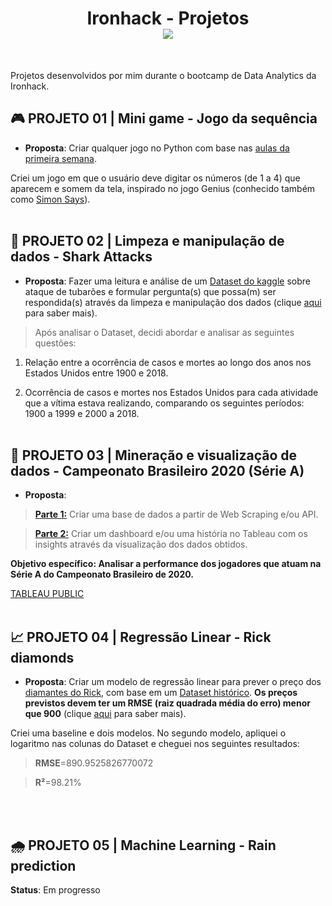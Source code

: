 <h1 align="center"> Ironhack - Projetos <br>
  <img src="https://camo.githubusercontent.com/52d2ff8778b60261533a7dba8dd989c6893a519b/68747470733a2f2f692e696d6775722e636f6d2f315167724e4e772e706e67">
</h1>
<br>

Projetos desenvolvidos por mim durante o bootcamp de Data Analytics da Ironhack.

## 🎮 PROJETO 01 | Mini game - Jogo da sequência

* **Proposta**: Criar qualquer jogo no Python com base nas [aulas da primeira semana](https://github.com/alexandrenussbacher/Ironhack-LABs).

Criei um jogo em que o usuário deve digitar os números (de 1 a 4) que aparecem e somem da tela, inspirado no jogo Genius (conhecido também como [Simon Says](https://thumbs.gfycat.com/PoliteBiodegradableDrongo-mobile.mp4)).
<br></br>


## 🧹 PROJETO 02 | Limpeza e manipulação de dados - Shark Attacks

* **Proposta**: Fazer uma leitura e análise de um [Dataset do kaggle](https://www.kaggle.com/teajay/global-shark-attacks%20) sobre ataque de tubarões e formular pergunta(s) que possa(m) ser respondida(s) através da limpeza e manipulação dos dados (clique [aqui](https://ironhack.school/asset-v1:IRONHACK+DAFT+202007_SAO+type@asset+block@shark-attacks-project-v1.pdf) para saber mais).

> Após analisar o Dataset, decidi abordar e analisar as seguintes questões:

1. Relação entre a ocorrência de casos e mortes ao longo dos anos nos Estados Unidos entre 1900 e 2018.<br>

2. Ocorrência de casos e mortes nos Estados Unidos para cada atividade que a vítima estava realizando, comparando os seguintes períodos: 1900 a 1999 e 2000 a 2018.
<br></br>


## 🔎 PROJETO 03 | Mineração e visualização de dados - Campeonato Brasileiro 2020 (Série A)

* **Proposta**:

> [**Parte 1:**](https://ironhack.school/asset-v1:IRONHACK+DAFT+202007_SAO+type@asset+block@web-scraping-project.pdf) Criar uma base de dados a partir de Web Scraping e/ou API.

> [**Parte 2:**](https://ironhack.school/asset-v1:IRONHACK+DAFT+202007_SAO+type@asset+block@data-visualization-project.pdf) Criar um dashboard e/ou uma história no Tableau com os insights através da visualização dos dados obtidos.

**Objetivo específico: Analisar a performance dos jogadores que atuam na Série A do Campeonato Brasileiro de 2020.**

[TABLEAU PUBLIC](https://public.tableau.com/profile/alexandre.nussbacher#!/vizhome/CampeonatoBrasileiro2020SrieA/Histria)
<br></br>


## 📈 PROJETO 04 | Regressão Linear - Rick diamonds

* **Proposta**: Criar um modelo de regressão linear para prever o preço dos [diamantes do Rick](https://github.com/alexandrenussbacher/Ironhack-Projetos/blob/main/Projeto%2004%20-%20Rick%20diamonds/data/Rick's%20diamonds.csv), com base em um [Dataset histórico](https://github.com/alexandrenussbacher/Ironhack-Projetos/blob/main/Projeto%2004%20-%20Rick%20diamonds/data/Histoical%20Dataset.csv). **Os preços previstos devem ter um RMSE (raiz quadrada média do erro) menor que 900** (clique [aqui](https://ironhack.school/asset-v1:IRONHACK+DAFT+202007_SAO+type@asset+block@linear-regression-challenge.pdf) para saber mais).

Criei uma baseline e dois modelos. No segundo modelo, apliquei o logaritmo nas colunas do Dataset e cheguei nos seguintes resultados:

> **RMSE**=890.9525826770072

> **R²**=98.21% <p></p>

<br></br>


## 🌧️ PROJETO 05 | Machine Learning - Rain prediction

**Status**: Em progresso

